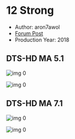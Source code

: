 # 12 Strong

* Author: aron7awol
* [Forum Post](https://www.avsforum.com/threads/bass-eq-for-filtered-movies.2995212/post-56831040)
* Production Year: 2018

## DTS-HD MA 5.1

![img 0](https://i.imgur.com/wgl3TEe.jpg)

![img 0](https://i.imgur.com/p8lxGYG.png)

## DTS-HD MA 7.1

![img 0](https://i.imgur.com/iXcwsJH.jpg)

![img 0](https://i.imgur.com/eWwmj8P.jpg)

